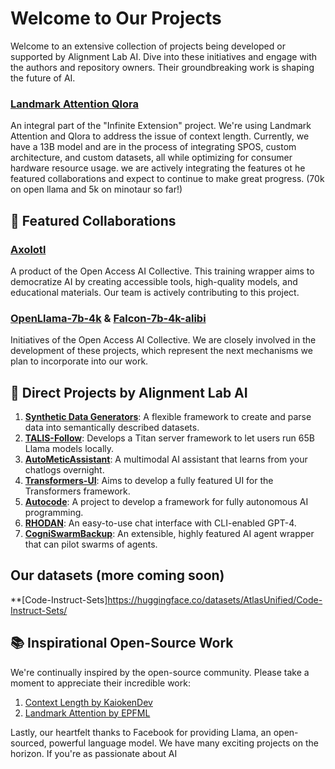 # Welcome to Our Projects

Welcome to an extensive collection of projects being developed or supported by Alignment Lab AI. Dive into these initiatives and engage with the authors and repository owners. Their groundbreaking work is shaping the future of AI.

### [Landmark Attention Qlora](https://github.com/eugenepentland/landmark-attention-qlora)
An integral part of the "Infinite Extension" project. We're using Landmark Attention and Qlora to address the issue of context length. Currently, we have a 13B model and are in the process of integrating SPOS, custom architecture, and custom datasets, all while optimizing for consumer hardware resource usage. we are actively integrating the features ot he featured collaborations and expect to continue to make great progress. (70k on open llama and 5k on minotaur so far!)

## 🚀 Featured Collaborations

### [Axolotl](https://github.com/OpenAccess-AI-Collective/axolotl)
A product of the Open Access AI Collective. This training wrapper aims to democratize AI by creating accessible tools, high-quality models, and educational materials. Our team is actively contributing to this project.

### [OpenLlama-7b-4k](https://huggingface.co/openaccess-ai-collective/openllama-7b-4k) & [Falcon-7b-4k-alibi](https://huggingface.co/openaccess-ai-collective/falcon-7b-4k-alibi)
Initiatives of the Open Access AI Collective. We are closely involved in the development of these projects, which represent the next mechanisms we plan to incorporate into our work.

## 💼 Direct Projects by Alignment Lab AI

1. **[Synthetic Data Generators](https://github.com/Alignment-Lab-AI/synthetic-data-generators)**: A flexible framework to create and parse data into semantically described datasets.
2. **[TALIS-Follow](https://github.com/Alignment-Lab-AI/TALIS-Follow)**: Develops a Titan server framework to let users run 65B Llama models locally.
3. **[AutoMeticAssistant](https://github.com/Alignment-Lab-AI/AutoMeticAssistant)**: A multimodal AI assistant that learns from your chatlogs overnight.
4. **[Transformers-UI](https://github.com/Alignment-Lab-AI/transformers-ui)**: Aims to develop a fully featured UI for the Transformers framework.
5. **[Autocode](https://github.com/Alignment-Lab-AI/autocode)**: A project to develop a framework for fully autonomous AI programming.
6. **[RHODAN](https://github.com/Alignment-Lab-AI/RHODAN)**: An easy-to-use chat interface with CLI-enabled GPT-4.
7. **[CogniSwarmBackup](https://github.com/Alignment-Lab-AI/CogniSwarmbackup)**: An extensible, highly featured AI agent wrapper that can pilot swarms of agents.

## Our datasets (more coming soon)
**[Code-Instruct-Sets]https://huggingface.co/datasets/AtlasUnified/Code-Instruct-Sets/

## 📚 Inspirational Open-Source Work

We're continually inspired by the open-source community. Please take a moment to appreciate their incredible work:
1. [Context Length by KaiokenDev](https://github.com/kaiokendev/cutoff-len-is-context-len)
2. [Landmark Attention by EPFML](https://github.com/epfml/landmark-attention)

Lastly, our heartfelt thanks to Facebook for providing Llama, an open-sourced, powerful language model. We have many exciting projects on the horizon. If you're as passionate about AI
